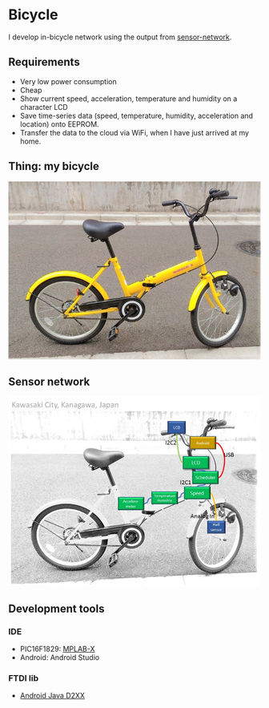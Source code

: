 # Bicycle

I develop in-bicycle network using the output from [sensor-network](https://github.com/araobp/sensor-network).

## Requirements

- Very low power consumption
- Cheap
- Show current speed, acceleration, temperature and humidity on a character LCD
- Save time-series data (speed, temperature, humidity, acceleration and location) onto EEPROM.
- Transfer the data to the cloud via WiFi, when I have just arrived at my home.

## Thing: my bicycle

![bicycle](./doc/bicycle.jpg)

## Sensor network

![network](./doc/network.jpg)

## Development tools

### IDE
- PIC16F1829: [MPLAB-X](http://www.microchip.com/mplab/mplab-x-ide)
- Android: Android Studio

### FTDI lib
- [Android Java D2XX](http://www.ftdichip.com/Support/SoftwareExamples/Android_JAVA_D2XX_Projects.htm)
